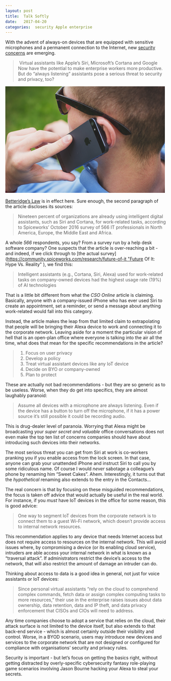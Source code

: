 ```yaml
---
layout: post
title:  Talk Softly 
date:   2017-04-20 
categories:  security Apple enterprise 
---
```


With the advent of always-on devices that are equipped with sensitive microphones and a permanent connection to the Internet, new [security concerns](http://www.csoonline.com/article/3190837/security/5-ways-to-keep-virtual-assistants-from-sharing-your-companys-secrets.html "How to keep virtual assistants from sharing your company's secrets") are emerging.

> Virtual assistants like Apple’s Siri, Microsoft’s Cortana and Google Now have the potential to make enterprise workers more productive. But do “always listening” assistants pose a serious threat to security and privacy, too?

![](/images/unknown_filename.337.png)

[Betteridge’s Law](https://en.wikipedia.org/wiki/Betteridge's_law_of_headlines) is in effect here. Sure enough, the second paragraph of the article discloses its sources: 

> Nineteen percent of organizations are already using intelligent digital assistants, such as Siri and Cortana, for work-related tasks, according to Spiceworks’ October 2016 survey of 566 IT professionals in North America, Europe, the Middle East and Africa.

A whole *566* respondents, you say? From a survey run by a help desk software company? One suspects that the article is over-reaching a bit - and indeed, if we click through to [the actual survey](https://community.spiceworks.com/research/future-of-it "Future Of It: Hype Vs. Reality" ), we find this:

> Intelligent assistants (e.g., Cortana, Siri, Alexa) used for work-related tasks on company-owned devices had the highest usage rate (19%) of AI technologies

That is a little bit different from what the *CSO Online* article is claiming. Basically, anyone with a company-issued iPhone who has ever used Siri to create an appointment, set a reminder, or send a message about anything work-related would fall into this category. 

Instead, the article makes the leap from that limited claim to extrapolating that people will be bringing their Alexa device to work and connecting it to the corporate network. Leaving aside for a moment the particular vision of hell that is an open-plan office where everyone is talking into the air all the time, what does that mean for the specific recommendations in the article?

> 1. Focus on user privacy
> 2. Develop a policy
> 3. Treat virtual assistant devices like any IoT device
> 4. Decide on BYO or company-owned
> 5. Plan to protect

These are actually not bad recommendations - but they are so generic as to be useless. Worse, when they do get into specifics, they are almost laughably paranoid:

> Assume all devices with a microphone are always listening. Even if the device has a button to turn off the microphone, if it has a power source it’s still possible it could be recording audio.

This is drug-dealer level of paranoia. Worrying that Alexa might be broadcasting your *super secret and valuable* office conversations does not even make the top ten list of concerns companies should have about introducing such devices into their networks.

The most serious threat you can get from Siri at work is co-workers pranking you if you enable access from the lock screen. In that case, anyone can grab your unattended iPhone and instruct Siri to call you by some ridiculous name. Of course I would *never* sabotage a colleague’s phone by renaming him “Sweet Cakes”. Ahem. Interestingly, it turns out that the *hypothetical* renaming also extends to the entry in the Contacts…

The real concern is that by focusing on these misguided recommendations, the focus is taken off advice that would actually be useful in the real world. For instance, if you *must* have IoT devices in the office for some reason, this is good advice: 

> One way to segment IoT devices from the corporate network is to connect them to a guest Wi-Fi network, which doesn’t provide access to internal network resources.

This recommendation applies to any device that needs Internet access but does not require access to resources on the internal network. This will avoid issues where, by compromising a device (or its enabling cloud service), intruders are able access your internal network in what is known as a “traversal attack”. If administrators restrict the device’s access to the network, that will also restrict the amount of damage an intruder can do.

Thinking about access to data is a good idea in general, not just for voice assistants or IoT devices:

> Since personal virtual assistants “rely on the cloud to comprehend complex commands, fetch data or assign complex computing tasks to more resources,” their use in the enterprise raises issues about data ownership, data retention, data and IP theft, and data privacy enforcement that CISOs and CIOs will need to address.

Any time companies choose to adopt a service that relies on the cloud, their attack surface is not limited to the device itself, but also extends to that back-end service - which is almost certainly outside their visibility and control. Worse, in a BYOD scenario, users may introduce new devices and services to the corporate network that are not designed or configured for compliance with organisations’ security and privacy rules.

Security is important - but let’s focus on getting the basics right, without getting distracted by overly-specific cybersecurity fantasy role-playing game scenarios involving Jason Bourne hacking your Alexa to steal your secrets.